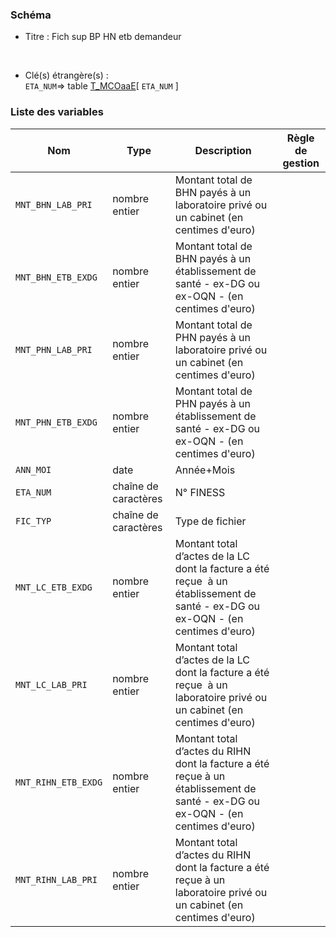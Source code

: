 ### Schéma


- Titre : Fich sup BP HN etb demandeur
<br />



- Clé(s) étrangère(s) : <br />
`ETA_NUM`=> table [T_MCOaaE](/tables/T_MCOaaE)[ `ETA_NUM` ]<br />

 
### Liste des variables

Nom | Type | Description | Règle de gestion
-|-|-|-
`MNT_BHN_LAB_PRI`| nombre entier |Montant total de BHN payés à un laboratoire privé ou un cabinet (en centimes d'euro)||
`MNT_BHN_ETB_EXDG`| nombre entier |Montant total de BHN payés à un établissement de santé - ex-DG ou ex-OQN - (en centimes d'euro)||
`MNT_PHN_LAB_PRI`| nombre entier |Montant total de PHN payés à un laboratoire privé ou un cabinet (en centimes d'euro)||
`MNT_PHN_ETB_EXDG`| nombre entier |Montant total de PHN payés à un établissement de santé - ex-DG ou ex-OQN - (en centimes d'euro)||
`ANN_MOI`| date |Année+Mois||
`ETA_NUM`| chaîne de caractères |N° FINESS||
`FIC_TYP`| chaîne de caractères |Type de fichier||
`MNT_LC_ETB_EXDG`| nombre entier |Montant total d’actes de la LC dont la facture a été reçue  à un établissement de santé - ex-DG ou ex-OQN - (en centimes d'euro)||
`MNT_LC_LAB_PRI`| nombre entier |Montant total d’actes de la LC dont la facture a été reçue  à un laboratoire privé ou un cabinet (en centimes d'euro)||
`MNT_RIHN_ETB_EXDG`| nombre entier |Montant total d’actes du RIHN dont la facture a été reçue à un établissement de santé - ex-DG ou ex-OQN - (en centimes d'euro)||
`MNT_RIHN_LAB_PRI`| nombre entier |Montant total d’actes du RIHN dont la facture a été reçue à un laboratoire privé ou un cabinet (en centimes d'euro)||